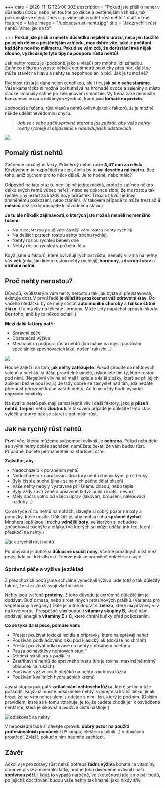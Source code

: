 +++
date = 2020-11-12T23:00:00Z
description = "Pokud jste přišli o nehet v důsledku úrazu, nebo jen toužíte po délce a pěstěnějším vzhledu, tak pokračujte ve čtení. Dnes si povíme jak zrychlit růst nehtů."
draft = true
featured = false
image = "/uploads/rust-nehtu.jpg"
title = "Jak zrychlit růst nehtů: Víme, jak na to"

+++
**Pokud jste přišli o nehet v důsledku nějakého úrazu, nebo jen toužíte po jejich délce a pěstěnějším vzhledu, moc dobře víte, jaké je počítání každého nového milimetru. Pokud se vám zdá, že dorůstání trvá nějak dlouho, vyzkoušejte tyto tipy na podporu růstu nehtů!**

Jak nehty rostou je (podobně, jako u vlasů) pro mnoho lidí záhadou. Zatímco někomu vyroste několik centimetrů prakticky přes noc, další se může stavět na hlavu a nehty se nepohnou ani o píď. Jak je to možné?

Rychlost růstu je dána nejen genetikou, ale i tím, **jak se o sebe staráme**. Vaše kamarádka si možná pochutnává na hromadě ovoce a zeleniny a místo sladké limonády sáhne po zeleninovém smoothie. Vy třeba zase nemusíte konzumaci masa a mléčných výrobků, které jsou **bohaté na protein**.

Jednoduše řečeno, růst vlasů a nehtů ovlivňuje tolik faktorů, že je možné někde udělat nevědomou chybu.

> **_Jak se o sebe začít správně starat a jak zajistit, aby vaše nehty rostly rychleji si objasníme v následujících odstavcích._**

  
![](/uploads/pomaly-rust-nehtu.jpg)

## Pomalý růst nehtů

Začneme stručnými fakty. Průměrný nehet roste **3,47 mm za měsíc**. Kdybychom to rozpočítali na den, činilo by to **asi desetinu milimetru**. Bez toho, aniž bychom pro to něco dělali. Je to hodně, nebo málo?

Odpověď na tuto otázku není úplně jednoznačná, protože zatímco někdo délku svých nehtů vůbec neřeší, nebo se dokonce zlobí, že mu rostou tak rychle, jiný je rád za každý nový přírůstek. Třeba už kvůli jednou zmíněnému poškození, nebo zranění. (V takovém případě to může trvat až **6 měsíců** než se dopracujete k původnímu stavu.)

**Je tu ale několik zajímavostí, o kterých jste možná neměli nejmenšího tušení:**

* Na ruce, kterou používáte častěji vám rostou nehty rychleji
* Na delších prstech rostou nehty trochu rychleji
* Nehty rostou rychleji během dne
* Nehty rostou rychleji v průběhu léta

Když jsme u faktorů, které ovlivňují rychlost růstu, nemalý vliv má na nehty váš **věk** (mladším lidem rostou nehty rychleji), **hormony**, **zdravotní stav** a **stříhání nehtů**.

## Proč nehty nerostou?

Důvodů, kvůli kterým vám nehty nerostou tak, jak byste si představovali, existuje dost. V první řadě **je důležité prozkoumat váš zdravotní stav**. Do vašeho hledáčku by se měly dostat **autoimunitní choroby** a **funkce štítné žlázy**. (Ta má vliv na tělesné hormony. Může tedy napáchat spoustu škody. Bez toho, aniž by to někdo odhalil.)

**Mezi další faktory patří:**

* Správná péče
* Dostatečná výživa
* Mechanická podpora růstu nehtů (tím máme na mysli používání speciálních zpevňovacích laků, nošení rukavic…)

![](/uploads/pece-o-nehty-2.jpg)

Hodně záleží i na tom, **jak nehty zatěžujete**. Pokud chodíte do nehtových salonů a necháte si dělat pravidelně umělé, oslabujete tím ty, které rostou pod nimi. (Negativní vliv na ně mají i lepidla a další složky, které se při jejich aplikaci běžně používají.) Je tedy dobré se zamyslet nad tím, zda nedáte přednost přirozené kráse vašich nehtů. Ač to ne vždy bude vypadat naprosto esteticky.

Na kvalitu nehtů pak mají samozřejmě vliv i další faktory, jako je **plíseň nehtů**, **třepení** nebo **žloutnutí**. V takovém případě je důležité tento stav vyléčit a teprve pak se starat o optimální růst.

## Jak na rychlý růst nehtů

První věc, kterou můžeme svépomocí ovlivnit, je **ochrana**. Pokud nebudete se svými nehty dobře zacházet, nemůžete čekat, že vám budou růst. Případně, budete permanentně na startovní čáře.

**Zajistěte, aby:**

* Nedocházelo k poraněním nehtů
* Nedocházelo k narušování struktury nehtů chemickými prostředky
* Byly čisté a suché (jinak se na nich začne dělat plíseň)
* Vaše nehty nebyly vystavené přílišnému chladu, nebo teplu
* Byly vždy zastřižené a upravené (když budou kratší, nevadí)
* Měly občas volno od všech úprav (lakování, broušení, nalepovací ozdoby…)

Co se týče růstu nehtů na nohách, dávejte si dobrý pozor na boty a ponožky, které nosíte. Důležité je, aby mohla noha **správně dýchat**. Mnohem lepší jsou i trochu **volnější boty**, ve kterých si nebudete způsobovat puchýře a otlaky. (Ve kterých se může udělat infekce, která přeskočí na nehty.)

![jak zrychlit růst nehtů](/uploads/jak-zrychlit-rust-nehtu.jpg)

Po umývání je dobré si **důkladně osušit nohy**. Včetně prázdných míst mezi prsty, kde se drží vlhkost. Teprve pak se normálně oblečte a obujte.

### Správná péče a výživa je základ

Z předchozích bodů jsme schválně vynechali výživu. Jde totiž o tak důležitý faktor, že si zaslouží svoji vlastní sekci.

Nehty jsou tvořené **proteiny**. Z toho důvodu je extrémně důležité jim je dodávat. Buď z masa, nebo z rostlinných proteinových prášků. (Varianta pro vegetariány a vegany.) Dále je nutné dopřát si **železo**, které má příznivý vliv na krvetvorbu. Prospěšné vám budou i **vitamíny skupiny B**, které nám dodávají energii a **vitamíny E** a **C**, které chrání buňky před poškozením.

**Co se týká další péče, pomůže vám:**

* Přestat používat toxická lepidla a přípravky, které naleptávají nehet
* Používání podkladového laku pod klasický lak (dokáže ho chránit)
* Přestat používat odlakovače na nehty s obsahem acetonu
* Pauza od návštěvy nehtových studií
* Střídmá manikúra a pedikúra
* Zastřihávání nehtů do správného tvaru (tím je rovina, maximálně mírný oblouček na rukách)
* Používání vyživujících olejíčků na nehty a nehtová lůžka
* Používání kvalitních hydratačních krémů

Jasná stopka pak patří **zatlačování nehtového lůžka**, které se tím může poškodit. Když už musíte nosit umělé nehty, vybírejte si kratší délku, jinak hrozí, že se vám nehet ulomí a odejde s ním i ten, který je pod ním. (Dalším pravidlem, které se k tomu vztahuje, je to, že budete chodit jen k osvědčené nehtařce, která je šikovná a používá čisté nástroje.)

![odlakovač na nehty](/uploads/odlakovac-na-nehty.jpg)

V neposlední řadě si dávejte opravdu **dobrý pozor na použití profesionálních pomůcek** (UV lampa, elektrický pilník…) v domácím prostředí. Zvlášť, pokud s nimi neumíte zacházet.

## Závěr

Ačkoliv je pro zdravý růst nehtů potřeba **řádná výživa** bohatá na vitamíny, stopové prvky a minerální látky, hodně toho dovedeme ovlivnit i naší **správnou péčí**. I když to vypadá náročně, ve skutečnosti jde jen o pár bodů, po jejichž dodržování budou vaše nehty tak krásné, jako nikdy dřív.